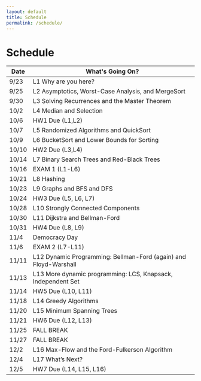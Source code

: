 ```yaml
---
layout: default
title: Schedule
permalink: /schedule/
---
```


# Schedule

<table class="schedule">
  <thead>
    <tr><th>Date</th><th>What's Going On?</th></tr>
  </thead>
  <tbody>
    <tr><td>9/23</td><td>L1 Why are you here?</td></tr>
    <tr><td>9/25</td><td>L2 Asymptotics, Worst-Case Analysis, and MergeSort</td></tr>
    <tr><td>9/30</td><td>L3 Solving Recurrences and the Master Theorem</td></tr>
    <tr><td>10/2</td><td>L4 Median and Selection</td></tr>
    <tr><td>10/6</td><td>HW1 Due (L1,L2)</td></tr>
    <tr><td>10/7</td><td>L5 Randomized Algorithms and QuickSort</td></tr>
    <tr><td>10/9</td><td>L6 BucketSort and Lower Bounds for Sorting</td></tr>
    <tr><td>10/10</td><td>HW2 Due (L3,L4)</td></tr>
    <tr><td>10/14</td><td>L7 Binary Search Trees and Red-Black Trees</td></tr>
    <tr><td>10/16</td><td>EXAM 1 (L1-L6)</td></tr>
    <tr><td>10/21</td><td>L8 Hashing</td></tr>
    <tr><td>10/23</td><td>L9 Graphs and BFS and DFS</td></tr>
    <tr><td>10/24</td><td>HW3 Due (L5, L6, L7)</td></tr>
    <tr><td>10/28</td><td>L10 Strongly Connected Components</td></tr>
    <tr><td>10/30</td><td>L11 Dijkstra and Bellman-Ford</td></tr>
    <tr><td>10/31</td><td>HW4 Due (L8, L9)</td></tr>
    <tr><td>11/4</td><td>Democracy Day</td></tr>
    <tr><td>11/6</td><td>EXAM 2 (L7-L11)</td></tr>
    <tr><td>11/11</td><td>L12 Dynamic Programming: Bellman-Ford (again) and Floyd-Warshall</td></tr>
    <tr><td>11/13</td><td>L13 More dynamic programming: LCS, Knapsack, Independent Set</td></tr>
    <tr><td>11/14</td><td>HW5 Due (L10, L11)</td></tr>
    <tr><td>11/18</td><td>L14 Greedy Algorithms</td></tr>
    <tr><td>11/20</td><td>L15 Minimum Spanning Trees</td></tr>
    <tr><td>11/21</td><td>HW6 Due (L12, L13)</td></tr>
    <tr><td>11/25</td><td>FALL BREAK</td></tr>
    <tr><td>11/27</td><td>FALL BREAK</td></tr>
    <tr><td>12/2</td><td>L16 Max-Flow and the Ford-Fulkerson Algorithm</td></tr>
    <tr><td>12/4</td><td>L17 What’s Next?</td></tr>
    <tr><td>12/5</td><td>HW7 Due (L14, L15, L16)</td></tr>
  </tbody>
</table>
